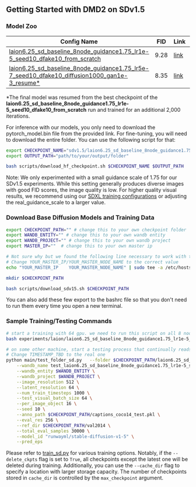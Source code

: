## Getting Started with DMD2 on SDv1.5

### Model Zoo

| Config Name                                                                                                                                                                                       | FID  | Link                                                                                                                                                                                             | Iters | Hours |
| ------------------------------------------------------------------------------------------------------------------------------------------------------------------------------------------------- | ---- | ------------------------------------------------------------------------------------------------------------------------------------------------------------------------------------------------ | ----- | ----- |
| [laion6.25_sd_baseline_8node_guidance1.75_lr1e-5_seed10_dfake10_from_scratch](./laion6.25_sd_baseline_8node_guidance1.75_lr1e-5_seed10_dfake10_from_scratch.sh)                                   | 9.28 | [link](https://huggingface.co/tianweiy/DMD2/tree/main/model/sdv1.5/laion6.25_sd_baseline_8node_guidance1.75_lr1e-5_seed10_dfake10_from_scratch_fid9.28_checkpoint_model_039000)                  | 39k   | 25    |
| [laion6.25_sd_baseline_8node_guidance1.75_lr5e-7_seed10_dfake10_diffusion1000_gan1e-3_resume\*](./laion6.25_sd_baseline_8node_guidance1.75_lr5e-7_seed10_dfake10_diffusion1000_gan1e-3_resume.sh) | 8.35 | [link](https://huggingface.co/tianweiy/DMD2/tree/main/model/sdv1.5/laion6.25_sd_baseline_8node_guidance1.75_lr5e-7_seed10_dfake10_diffusion1000_gan1e-3_resume_fid8.35_checkpoint_model_041000/) | 2k    | 2     |

\*The final model was resumed from the best checkpoint of the **laion6.25_sd_baseline_8node_guidance1.75_lr1e-5_seed10_dfake10_from_scratch** run and trained for an additional 2,000 iterations.

For inference with our models, you only need to download the pytorch_model.bin file from the provided link. For fine-tuning, you will need to download the entire folder.
You can use the following script for that:

```bash
export CHECKPOINT_NAME="sdv1.5/laion6.25_sd_baseline_8node_guidance1.75_lr1e-5_seed10_dfake10_from_scratch_fid9.28_checkpoint_model_039000"  # note that the sdv1.5/ is necessary
export OUTPUT_PATH="path/to/your/output/folder"

bash scripts/download_hf_checkpoint.sh $CHECKPOINT_NAME $OUTPUT_PATH
```

Note: We only experimented with a small guidance scale of 1.75 for our SDv1.5 experiments. While this setting generally produces diverse images with good FID scores, the image quality is low. For higher quality visual results, we recommend using our [SDXL training configurations](../sdxl/README.md) or adjusting the real_guidance_scale to a larger value.

### Download Base Diffusion Models and Training Data

```bash
export CHECKPOINT_PATH="" # change this to your own checkpoint folder
export WANDB_ENTITY="" # change this to your own wandb entity
export WANDB_PROJECT="" # change this to your own wandb project
export MASTER_IP=""  # change this to your own master ip

# Not sure why but we found the following line necessary to work with the accelerate package in our system.
# Change YOUR_MASTER_IP/YOUR_MASTER_NODE_NAME to the correct value
echo "YOUR_MASTER_IP 	YOUR_MASTER_NODE_NAME" | sudo tee -a /etc/hosts

mkdir $CHECKPOINT_PATH

bash scripts/download_sdv15.sh $CHECKPOINT_PATH
```

You can also add these few export to the bashrc file so that you don't need to run them every time you open a new terminal.

### Sample Training/Testing Commands

```bash
# start a training with 64 gpu. we need to run this script on all 8 nodes.
bash experiments/laion/laion6.25_sd_baseline_8node_guidance1.75_lr1e-5_seed10_dfake10_from_scratch.sh $CHECKPOINT_PATH  $WANDB_ENTITY $WANDB_PROJECT $MASTER_IP

# on some other machine, start a testing process that continually reads from the checkpoint folder and evaluate the FID
# Change TIMESTAMP_TBD to the real one
python main/test_folder_sd.py   --folder $CHECKPOINT_PATH/laion6.25_sd_baseline_8node_guidance1.75_lr1e-5_seed10_dfake10_from_scratch/TIMESTAMP_TBD \
    --wandb_name test_laion6.25_sd_baseline_8node_guidance1.75_lr1e-5_seed10_dfake10_from_scratch \
    --wandb_entity $WANDB_ENTITY \
    --wandb_project $WANDB_PROJECT \
    --image_resolution 512 \
    --latent_resolution 64 \
    --num_train_timesteps 1000 \
    --test_visual_batch_size 64 \
    --per_image_object 16 \
    --seed 10 \
    --anno_path $CHECKPOINT_PATH/captions_coco14_test.pkl \
    --eval_res 256 \
    --ref_dir $CHECKPOINT_PATH/val2014 \
    --total_eval_samples 30000 \
    --model_id "runwayml/stable-diffusion-v1-5" \
    --pred_eps
```

Please refer to [train_sd.py](../../main/train_sd.py) for various training options. Notably, if the `--delete_ckpts` flag is set to `True`, all checkpoints except the latest one will be deleted during training. Additionally, you can use the `--cache_dir` flag to specify a location with larger storage capacity. The number of checkpoints stored in `cache_dir` is controlled by the `max_checkpoint` argument.
